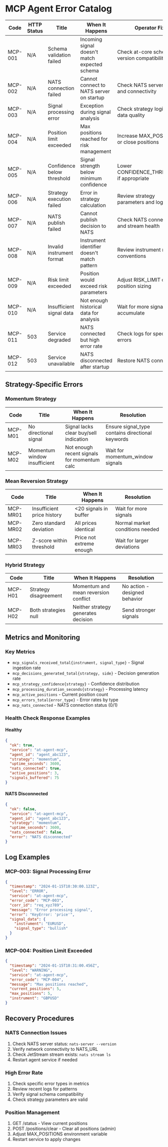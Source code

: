 # MCP Agent Error Catalog

| Code | HTTP Status | Title | When It Happens | Operator Fix | Client Fix | Telemetry |
|------|-------------|-------|-----------------|--------------|------------|----------|
| MCP-001 | N/A | Schema validation failed | Incoming signal doesn't match expected schema | Check at-core schema version compatibility | Ensure signal follows signals.normalized schema | `mcp_errors_total{error_type="validation"}`, log: `corr_id`, `validation_errors`, `schema_version` |
| MCP-002 | N/A | NATS connection failed | Cannot connect to NATS server on startup | Check NATS server status and connectivity | Wait for service recovery | `mcp_nats_connected=0`, `mcp_errors_total{error_type="startup"}`, log: `nats_url`, `error_details` |
| MCP-003 | N/A | Signal processing error | Exception during signal analysis | Check strategy logic and data quality | Retry signal submission | `mcp_errors_total{error_type="signal_processing"}`, log: `corr_id`, `error`, `signal_data` |
| MCP-004 | N/A | Position limit exceeded | Max positions reached for risk management | Increase MAX_POSITIONS or close positions | Wait for positions to clear | `mcp_active_positions`, log: `current_positions`, `max_positions`, `instrument` |
| MCP-005 | N/A | Confidence below threshold | Signal strength below minimum confidence | Lower CONFIDENCE_THRESHOLD if appropriate | Send stronger signals | log: `strength`, `threshold`, `instrument`, `signal_type` |
| MCP-006 | N/A | Strategy execution failed | Error in strategy calculation | Review strategy parameters and logic | No client action needed | `mcp_errors_total{error_type="strategy"}`, log: `strategy_type`, `error_details`, `corr_id` |
| MCP-007 | N/A | NATS publish failed | Cannot publish decision to NATS | Check NATS connection and stream health | Retry after recovery | `mcp_errors_total{error_type="publish"}`, log: `corr_id`, `subject`, `retry_attempts` |
| MCP-008 | N/A | Invalid instrument format | Instrument identifier doesn't match pattern | Review instrument naming conventions | Use standard format (EURUSD, BTC/USD) | `mcp_errors_total{error_type="instrument"}`, log: `invalid_instrument`, `expected_pattern` |
| MCP-009 | N/A | Risk limit exceeded | Position would exceed risk parameters | Adjust RISK_LIMIT or position sizing | Reduce order quantity | log: `risk_score`, `risk_limit`, `proposed_position` |
| MCP-010 | N/A | Insufficient signal data | Not enough historical data for analysis | Wait for more signals to accumulate | Continue sending signals | log: `buffer_size`, `required_size`, `strategy_type` |
| MCP-011 | 503 | Service degraded | NATS connected but high error rate | Check logs for specific errors | Retry with exponential backoff | `mcp_errors_total`, health endpoint: `ok=false`, log: `error_rate`, `degradation_reason` |
| MCP-012 | 503 | Service unavailable | NATS disconnected after startup | Restore NATS connectivity | Wait for service recovery | `mcp_nats_connected=0`, health endpoint: `nats_connected=false` |

## Strategy-Specific Errors

### Momentum Strategy
| Code | Title | When It Happens | Resolution |
|------|-------|-----------------|------------|
| MCP-M01 | No directional signal | Signal lacks clear buy/sell indication | Ensure signal_type contains directional keywords |
| MCP-M02 | Momentum window insufficient | Not enough recent signals for momentum calc | Wait for momentum_window signals |

### Mean Reversion Strategy
| Code | Title | When It Happens | Resolution |
|------|-------|-----------------|------------|
| MCP-MR01 | Insufficient price history | <20 signals in buffer | Wait for more signals |
| MCP-MR02 | Zero standard deviation | All prices identical | Normal market conditions needed |
| MCP-MR03 | Z-score within threshold | Price not extreme enough | Wait for larger deviations |

### Hybrid Strategy
| Code | Title | When It Happens | Resolution |
|------|-------|-----------------|------------|
| MCP-H01 | Strategy disagreement | Momentum and mean reversion conflict | No action - designed behavior |
| MCP-H02 | Both strategies null | Neither strategy generates decision | Send stronger signals |

## Metrics and Monitoring

### Key Metrics
- `mcp_signals_received_total{instrument, signal_type}` - Signal ingestion rate
- `mcp_decisions_generated_total{strategy, side}` - Decision generation rate
- `mcp_strategy_confidence{strategy}` - Confidence distribution
- `mcp_processing_duration_seconds{strategy}` - Processing latency
- `mcp_active_positions` - Current position count
- `mcp_errors_total{error_type}` - Error rates by type
- `mcp_nats_connected` - NATS connection status (0/1)

### Health Check Response Examples

#### Healthy
```json
{
  "ok": true,
  "service": "at-agent-mcp",
  "agent_id": "agent_abc123",
  "strategy": "momentum",
  "uptime_seconds": 3600,
  "nats_connected": true,
  "active_positions": 3,
  "signals_buffered": 75
}
```

#### NATS Disconnected
```json
{
  "ok": false,
  "service": "at-agent-mcp",
  "agent_id": "agent_abc123",
  "strategy": "momentum",
  "uptime_seconds": 3600,
  "nats_connected": false,
  "error": "NATS disconnected"
}
```

## Log Examples

### MCP-003: Signal Processing Error
```json
{
  "timestamp": "2024-01-15T10:30:00.123Z",
  "level": "ERROR",
  "service": "at-agent-mcp",
  "error_code": "MCP-003",
  "corr_id": "req_xyz789",
  "message": "Error processing signal",
  "error": "KeyError: 'price'",
  "signal_data": {
    "instrument": "EURUSD",
    "signal_type": "bullish"
  }
}
```

### MCP-004: Position Limit Exceeded
```json
{
  "timestamp": "2024-01-15T10:31:00.456Z",
  "level": "WARNING",
  "service": "at-agent-mcp",
  "error_code": "MCP-004",
  "message": "Max positions reached",
  "current_positions": 5,
  "max_positions": 5,
  "instrument": "GBPUSD"
}
```

## Recovery Procedures

### NATS Connection Issues
1. Check NATS server status: `nats-server --version`
2. Verify network connectivity to NATS_URL
3. Check JetStream stream exists: `nats stream ls`
4. Restart agent service if needed

### High Error Rate
1. Check specific error types in metrics
2. Review recent logs for patterns
3. Verify signal schema compatibility
4. Check strategy parameters are valid

### Position Management
1. GET /status - View current positions
2. POST /positions/clear - Clear all positions (admin)
3. Adjust MAX_POSITIONS environment variable
4. Restart service to apply changes